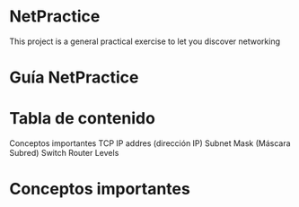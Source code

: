 # NetPractice
This project is a general practical exercise to let you discover networking
# Guía NetPractice

# Tabla de contenido

Conceptos importantes
TCP
IP addres (dirección IP)
Subnet Mask (Máscara Subred)
Switch
Router
Levels

# Conceptos importantes

